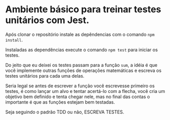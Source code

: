 # Ambiente básico para treinar testes unitários com Jest.

Após clonar o repositório instale as depêndencias com o comando `npm install`.

Instaladas as dependências execute o comando `npm test` para iniciar os testes.

Do jeito que eu deixei os testes passam para a função `sum`, a idéia é que você implemente outras funções de operações matemáticas e escreva os testes unitários para cada uma delas.

Seria legal se antes de escrever a função você escrevesse primeiro os testes, é como lançar um alvo e tentar acertá-lo com a flecha, você cria um objetivo bem definido e tenta chegar nele, mas no final das contas o importante é que as funções estejam bem testadas.

Seja seguindo o padrão TDD ou não, ESCREVA TESTES.
